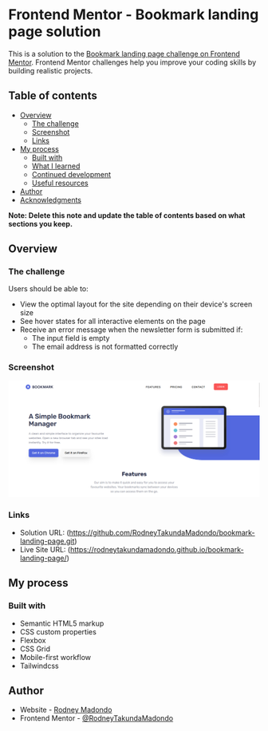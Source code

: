 # Frontend Mentor - Bookmark landing page solution

This is a solution to the [Bookmark landing page challenge on Frontend Mentor](https://www.frontendmentor.io/challenges/bookmark-landing-page-5d0b588a9edda32581d29158). Frontend Mentor challenges help you improve your coding skills by building realistic projects. 

## Table of contents

- [Overview](#overview)
  - [The challenge](#the-challenge)
  - [Screenshot](#screenshot)
  - [Links](#links)
- [My process](#my-process)
  - [Built with](#built-with)
  - [What I learned](#what-i-learned)
  - [Continued development](#continued-development)
  - [Useful resources](#useful-resources)
- [Author](#author)
- [Acknowledgments](#acknowledgments)

**Note: Delete this note and update the table of contents based on what sections you keep.**

## Overview

### The challenge

Users should be able to:

- View the optimal layout for the site depending on their device's screen size
- See hover states for all interactive elements on the page
- Receive an error message when the newsletter form is submitted if:
  - The input field is empty
  - The email address is not formatted correctly

### Screenshot

![](./src/images/screenshot.png)



### Links

- Solution URL: (https://github.com/RodneyTakundaMadondo/bookmark-landing-page.git)
- Live Site URL: (https://rodneytakundamadondo.github.io/bookmark-landing-page/)

## My process

### Built with

- Semantic HTML5 markup
- CSS custom properties
- Flexbox
- CSS Grid
- Mobile-first workflow
- Tailwindcss







## Author

- Website - [Rodney Madondo](https://rodneytakundamadondo.github.io/Rodney-Portfolio/)
- Frontend Mentor - [@RodneyTakundaMadondo](https://www.frontendmentor.io/profile/RodneyTakundaMadondo)



